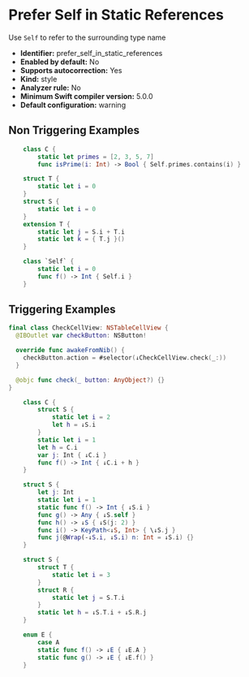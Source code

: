 # Prefer Self in Static References

Use `Self` to refer to the surrounding type name

* **Identifier:** prefer_self_in_static_references
* **Enabled by default:** No
* **Supports autocorrection:** Yes
* **Kind:** style
* **Analyzer rule:** No
* **Minimum Swift compiler version:** 5.0.0
* **Default configuration:** warning

## Non Triggering Examples

```swift
    class C {
        static let primes = [2, 3, 5, 7]
        func isPrime(i: Int) -> Bool { Self.primes.contains(i) }
```

```swift
    struct T {
        static let i = 0
    }
    struct S {
        static let i = 0
    }
    extension T {
        static let j = S.i + T.i
        static let k = { T.j }()
    }
```

```swift
    class `Self` {
        static let i = 0
        func f() -> Int { Self.i }
    }
```

## Triggering Examples

```swift
final class CheckCellView: NSTableCellView {
  @IBOutlet var checkButton: NSButton!

  override func awakeFromNib() {
    checkButton.action = #selector(↓CheckCellView.check(_:))
  }

  @objc func check(_ button: AnyObject?) {}
}
```

```swift
    class C {
        struct S {
            static let i = 2
            let h = ↓S.i
        }
        static let i = 1
        let h = C.i
        var j: Int { ↓C.i }
        func f() -> Int { ↓C.i + h }
    }
```

```swift
    struct S {
        let j: Int
        static let i = 1
        static func f() -> Int { ↓S.i }
        func g() -> Any { ↓S.self }
        func h() -> ↓S { ↓S(j: 2) }
        func i() -> KeyPath<↓S, Int> { \↓S.j }
        func j(@Wrap(-↓S.i, ↓S.i) n: Int = ↓S.i) {}
    }
```

```swift
    struct S {
        struct T {
            static let i = 3
        }
        struct R {
            static let j = S.T.i
        }
        static let h = ↓S.T.i + ↓S.R.j
    }
```

```swift
    enum E {
        case A
        static func f() -> ↓E { ↓E.A }
        static func g() -> ↓E { ↓E.f() }
    }
```